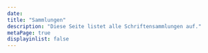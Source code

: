 ```yaml
---
date:
title: "Sammlungen"
description: "Diese Seite listet alle Schriftensammlungen auf."
metaPage: true
displayinlist: false
---
```

